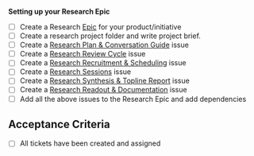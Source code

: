 

**Setting up your Research Epic**
- [ ] Create a Research [Epic](https://github.com/department-of-veterans-affairs/va.gov-cms/issues/new?assignees=&labels=Epic%2C+Needs+refining&template=cms-epic.md&title=%3CInsert+summary+of+epic%3E) for your product/initiative
- [ ] Create a research project folder and write project brief.
- [ ] Create a [Research Plan & Conversation Guide](https://github.com/department-of-veterans-affairs/va.gov-cms/issues/new?assignees=&labels=Design%2C+Research&template=research-plan-and-conversation-guide.md&title=Draft+%5BPRODUCT%2FINITIATIVE%5D+Research+Plan+%26+Conversation+Guide) issue
- [ ] Create a [Research Review Cycle](https://github.com/department-of-veterans-affairs/va.gov-cms/issues/new?assignees=&labels=Design%2C+Research&template=research-review-cycle.md&title=Conduct+%5BPRODUCT%2FINITIATIVE%5D+Research+Review+Cycle) issue
- [ ] Create a [Research Recruitment & Scheduling](https://github.com/department-of-veterans-affairs/va.gov-cms/issues/new?assignees=&labels=Design%2C+Research&template=research-recruitment-and-scheduling.md&title=Recruit+and+schedule+participants+for+%5BPRODUCT%2FINITIATIVE%5D+research) issue
- [ ] Create a [Research Sessions](https://github.com/department-of-veterans-affairs/va.gov-cms/issues/new?assignees=&labels=Design%2C+Research&template=research-sessions.md&title=Conduct+%5BPRODUCT%2FINITIATIVE%5D+Research+Sessions) issue
- [ ] Create a [Research Synthesis & Topline Report](https://github.com/department-of-veterans-affairs/va.gov-cms/issues/new?assignees=&labels=Design%2C+Research&template=research-synthesis-and-topline-report.md&title=Synthesize+%5BPRODUCT%2FINITIATIVE%5D+Research+%26+Create+Topline+Report) issue
- [ ] Create a [Research Readout & Documentation](https://github.com/department-of-veterans-affairs/va.gov-cms/issues/new?assignees=&labels=Design%2C+Research&template=research-readout-and-documentation.md&title=Conduct+%5BPRODUCT%2FINITIATIVE%5D+Research+Readout+and+Document+Report+in+Research+Repository) issue
- [ ] Add all the above issues to the Research Epic and add dependencies

## Acceptance Criteria
- [ ] All tickets have been created and assigned
